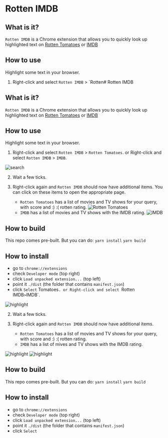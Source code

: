 # Rotten IMDB

## What is it?

`Rotten IMDB` is a Chrome extension that allows you to quickly look up highlighted text on [Rotten Tomatoes](https://www.rottentomatoes.com/) or [IMDB](https://www.imdb.com)

## How to use

Highlight some text in your browser.

1. Right-click and select `Rotten IMDB` > `Rotten# Rotten IMDB

## What is it?

`Rotten IMDB` is a Chrome extension that allows you to quickly look up highlighted text on [Rotten Tomatoes](https://www.rottentomatoes.com/) or [IMDB](https://www.imdb.com)

## How to use

Highlight some text in your browser.

1. Right-click and select `Rotten IMDB` > `Rotten Tomatoes`. or
   Right-click and select `Rotten IMDB` > `IMDB`.

![search](https://github.com/riencroonenborghs/rotten-tomatoes/blob/master/screenshots/01-search.png?raw=true)

2. Wait a few ticks.

3. Right-click again and `Rotten IMDB` should now have additional items. You can click on these items to open the appropriate page.
   - `Rotten Tomatoes` has a list of movies and TV shows for your query, with score and :) :( rotten rating.
    ![Rotten Tomatoes](https://github.com/riencroonenborghs/rotten-tomatoes/blob/master/screenshots/02-rt.png?raw=true)
   - `IMDB` has a list of movies and TV shows with the IMDB rating.
    ![IMDB](https://github.com/riencroonenborghs/rotten-tomatoes/blob/master/screenshots/03-imdb.png?raw=true)

## How to build

This repo comes pre-built.
But you can do:
`yarn install`
`yarn build`

## How to install

- go to `chrome://extensions`
- check `Developer mode` (top right)
- click `Load unpacked extension...` (top left)
- point it `./dist` (the folder that contains `manifest.json`)
- click `Select` Tomatoes`. or
   Right-click and select `Rotten IMDB` > `IMDB`.

![highlight](https://github.com/riencroonenborghs/rotten-tomatoes/blob/master/screenshots/01-search.png?raw=true)

2. Wait a few ticks.

3. Right-click again and `Rotten IMDB` should now have additional items.
   - `Rotten Tomatoes` has a list of movies and TV shows for your query, with score and :) :( rotten rating.
   - `IMDB` has a list of mives and TV shows with the IMDB rating.

![highlight](https://github.com/riencroonenborghs/rotten-tomatoes/blob/master/screenshots/02-rt.png?raw=true)
![highlight](https://github.com/riencroonenborghs/rotten-tomatoes/blob/master/screenshots/03-imdb.png?raw=true)

## How to build

This repo comes pre-built.
But you can do:
`yarn install`
`yarn build`

## How to install

- go to `chrome://extensions`
- check `Developer mode` (top right)
- click `Load unpacked extension...` (top left)
- point it `./dist` (the folder that contains `manifest.json`)
- click `Select`